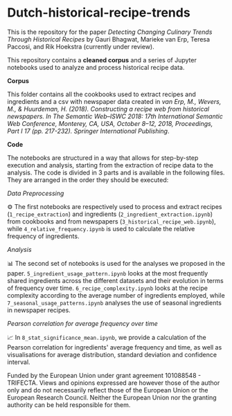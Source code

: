 # Dutch-historical-recipe-trends

This is the repository for the paper *Detecting Changing Culinary Trends Through Historical Recipes* by Gauri Bhagwat, Marieke van Erp, Teresa Paccosi, and Rik Hoekstra (currently under review).

This repository contains a **cleaned corpus** and a series of Jupyter notebooks used to analyze and process historical recipe data. 

**Corpus**

This folder contains all the cookbooks used to extract recipes and ingredients and a csv with newspaper data created in *van Erp, M., Wevers, M., & Huurdeman, H. (2018). Constructing a recipe web from historical newspapers. In The Semantic Web–ISWC 2018: 17th International Semantic Web Conference, Monterey, CA, USA, October 8–12, 2018, Proceedings, Part I 17 (pp. 217-232). Springer International Publishing*.

**Code**

The notebooks are structured in a way that allows for step-by-step execution and analysis, starting from the extraction of recipe data to the analysis.
The code is divided in 3 parts and is available in the following files. They are arranged in the order they should be executed:

_Data Preprocessing_

⚙️ The first notebooks are respectively used to process and extract recipes (`1_recipe_extraction`) and ingredients (`2_ingredient_extraction.ipynb`) from cookbooks and from newspapers (`3_historical_recipe_web.ipynb`), while `4_relative_frequency.ipynb` is used to calculate the relative frequency of ingredients. 

_Analysis_

📊 The second set of notebooks is used for the analyses we proposed in the paper. `5_ingredient_usage_pattern.ipynb` looks at the most frequently shared ingredients across the different datasets and their evolution in terms of frequency over time. `6_recipe_complexity.ipynb` looks at the recipe complexity according to the average number of ingredients employed, while `7_seasonal_usage_patterns.ipynb` analyses the use of seasonal ingredients in newspaper recipes. 

_Pearson correlation for average frequency over time_ 

📈 In `8_stat_significance_mean.ipynb`, we provide a calculation of the Pearson correlation for ingredients' average frequency and time, as well as visualisations for average distribution, standard deviation and confidence interval.


Funded by the European Union under grant agreement 101088548 - TRIFECTA. Views and opinions expressed are however those of the author only and do not necessarily reflect those of the European Union or the European Research Council. Neither the European Union nor the granting authority can be held responsible for them.
